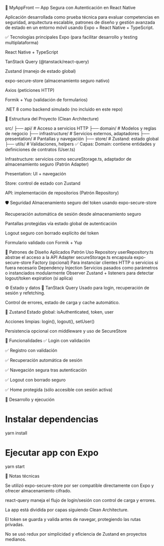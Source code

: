 📱 MyAppFront — App Segura con Autenticación en React Native

Aplicación desarrollada como prueba técnica para evaluar competencias en seguridad, arquitectura escalable, patrones de diseño y gestión avanzada de estado en un entorno móvil usando Expo + React Native + TypeScript.

✅ Tecnologías principales
Expo (para facilitar desarrollo y testing multiplataforma)

React Native + TypeScript

TanStack Query (@tanstack/react-query)

Zustand (manejo de estado global)

expo-secure-store (almacenamiento seguro nativo)

Axios (peticiones HTTP)

Formik + Yup (validación de formularios)

.NET 8 como backend simulado (no incluido en este repo)

📂 Estructura del Proyecto (Clean Architecture)

src/
├── api/                     # Acceso a servicios HTTP
├── domain/                 # Modelos y reglas de negocio
├── infrastructure/         # Servicios externos, adaptadores
├── presentation/           # Pantallas y navegación
├── store/                  # Zustand: estado global
├── utils/                  # Validaciones, helpers
✅ Capas:
Domain: contiene entidades y definiciones de contratos (User.ts)

Infrastructure: servicios como secureStorage.ts, adaptador de almacenamiento seguro (Patrón Adapter)

Presentation: UI + navegación

Store: control de estado con Zustand

API: implementación de repositorios (Patrón Repository)

🛡️ Seguridad
Almacenamiento seguro del token usando expo-secure-store

Recuperación automática de sesión desde almacenamiento seguro

Pantallas protegidas vía estado global de autenticación

Logout seguro con borrado explícito del token

Formulario validado con Formik + Yup

🧠 Patrones de Diseño Aplicados
Patrón	Uso
Repository	userRepository.ts abstrae el acceso a la API
Adapter	secureStorage.ts encapsula expo-secure-store
Factory (opcional)	Para instanciar clientes HTTP o servicios si fuera necesario
Dependency Injection	Servicios pasados como parámetros o instanciados modularmente
Observer	Zustand + listeners para detectar logout/token expiration (si aplica)

⚙️ Estado y datos
📌 TanStack Query
Usado para login, recuperación de sesión y refetching.

Control de errores, estado de carga y cache automático.

🧩 Zustand
Estado global: isAuthenticated, token, user

Acciones limpias: login(), logout(), setUser()

Persistencia opcional con middleware y uso de SecureStore

🚀 Funcionalidades
✅ Login con validación

✅ Registro con validación

✅ Recuperación automática de sesión

✅ Navegación segura tras autenticación

✅ Logout con borrado seguro

✅ Home protegida (sólo accesible con sesión activa)

🧪 Desarrollo y ejecución

# Instalar dependencias
yarn install

# Ejecutar app con Expo
yarn start


🔐 Notas técnicas

Se utilizó expo-secure-store por ser compatible directamente con Expo y ofrecer almacenamiento cifrado.

react-query maneja el flujo de login/sesión con control de carga y errores.

La app está dividida por capas siguiendo Clean Architecture.

El token se guarda y valida antes de navegar, protegiendo las rutas privadas.

No se usó redux por simplicidad y eficiencia de Zustand en proyectos medianos.
